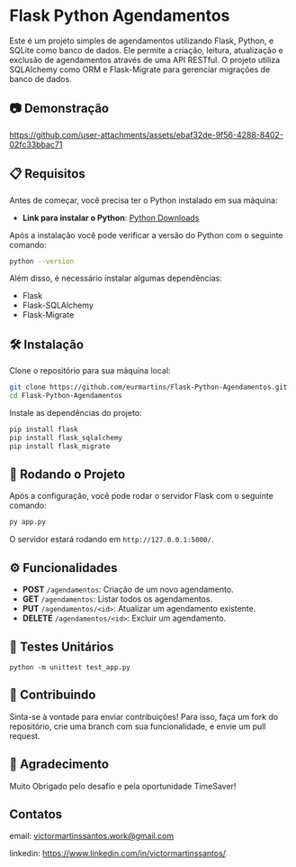 
# Flask Python Agendamentos

Este é um projeto simples de agendamentos utilizando Flask, Python, e SQLite como banco de dados. Ele permite a criação, leitura, atualização e exclusão de agendamentos através de uma API RESTful. O projeto utiliza SQLAlchemy como ORM e Flask-Migrate para gerenciar migrações de banco de dados.

## 📷 Demonstração


https://github.com/user-attachments/assets/ebaf32de-9f56-4288-8402-02fc33bbac71


## 📋 Requisitos

Antes de começar, você precisa ter o Python instalado em sua máquina:

- **Link para instalar o Python**: [Python Downloads](https://www.python.org/downloads/)

Após a instalação você pode verificar a versão do Python com o seguinte comando:
```bash
python --version
```

Além disso, é necessário instalar algumas dependências:

- Flask
- Flask-SQLAlchemy
- Flask-Migrate

## 🛠️ Instalação

Clone o repositório para sua máquina local:

```bash
git clone https://github.com/eurmartins/Flask-Python-Agendamentos.git
cd Flask-Python-Agendamentos
```

Instale as dependências do projeto:

```bash
pip install flask
pip install flask_sqlalchemy
pip install flask_migrate
```
## 🚀 Rodando o Projeto

Após a configuração, você pode rodar o servidor Flask com o seguinte comando:

```bash
py app.py
```

O servidor estará rodando em `http://127.0.0.1:5000/`.

## ⚙️ Funcionalidades

- **POST** `/agendamentos`: Criação de um novo agendamento.
- **GET** `/agendamentos`: Listar todos os agendamentos.
- **PUT** `/agendamentos/<id>`: Atualizar um agendamento existente.
- **DELETE** `/agendamentos/<id>`: Excluir um agendamento.

## 🧪 Testes Unitários
```
python -m unittest test_app.py
```

## 🤝 Contribuindo
Sinta-se à vontade para enviar contribuições! Para isso, faça um fork do repositório, crie uma branch com sua funcionalidade, e envie um pull request.

## 📱 Agradecimento
Muito Obrigado pelo desafio e pela oportunidade TimeSaver!


## Contatos 

email: victormartinssantos.work@gmail.com

linkedin: https://www.linkedin.com/in/victormartinssantos/

